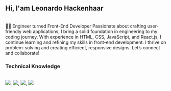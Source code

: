 ## Hi, I'am Leonardo Hackenhaar
<br>
👨‍🎓 Engineer turned Front-End Developer
Passionate about crafting user-friendly web applications, I bring a solid foundation in engineering to my coding journey. With experience in HTML, CSS, JavaScript, and React.js, I continue learning and refining my skills in front-end development. I thrive on problem-solving and creating efficient, responsive designs. Let’s connect and collaborate!
<br>
<h3>Technical Knowledge</h3>
<br>
<img src= "https://img.shields.io/badge/HTML5-E34F26?style=for-the-badge&logo=html5&logoColor=white"/>,
<img src= "https://img.shields.io/badge/CSS3-1572B6?style=for-the-badge&logo=css3&logoColor=white"/>,
<img src= "https://img.shields.io/badge/JavaScript-323330?style=for-the-badge&logo=javascript&logoColor=F7DF1E"/>,
<img src= "https://img.shields.io/badge/TypeScript-007ACC?style=for-the-badge&logo=typescript&logoColor=white"/>
